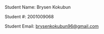 
Student Name:  Brysen Kokubun  

Student #:     2001009068

Student Email: brysenkokubun96@gmail.com
